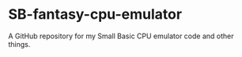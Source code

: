 # SB-fantasy-cpu-emulator
A GitHub repository for my Small Basic CPU emulator code and other things.
